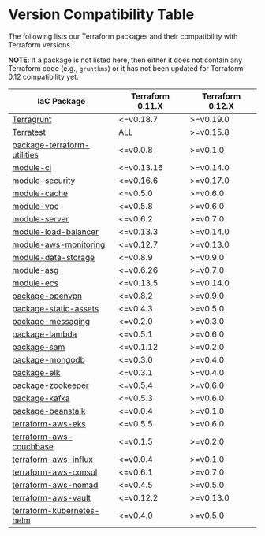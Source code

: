 # Version Compatibility Table

The following lists our Terraform packages and their compatibility with Terraform versions.

**NOTE**: If a package is not listed here, then either it does not contain any Terraform code (e.g., `gruntkms`) or it has not been updated for Terraform 0.12 compatibility yet.

<!-- This was generated using the Markdown Table Generator: https://www.tablesgenerator.com/markdown_tables -->

| IaC Package                                                                                | Terraform 0.11.X | Terraform 0.12.X |
| ------------------------------------------------------------------------------------------ | ---------------- | ---------------- |
| [Terragrunt](https://github.com/gruntwork-io/terragrunt)                                   | <=v0.18.7        | >=v0.19.0        |
| [Terratest](https://github.com/gruntwork-io/terratest)                                     | ALL              | >=v0.15.8        |
| [package-terraform-utilities](https://github.com/gruntwork-io/package-terraform-utilities) | <=v0.0.8         | >=v0.1.0         |
| [module-ci](https://github.com/gruntwork-io/module-ci)                                     | <=v0.13.16       | >=v0.14.0        |
| [module-security](https://github.com/gruntwork-io/module-security)                         | <=v0.16.6        | >=v0.17.0        |
| [module-cache](https://github.com/gruntwork-io/module-cache)                               | <=v0.5.0         | >=v0.6.0         |
| [module-vpc](https://github.com/gruntwork-io/module-vpc)                                   | <=v0.5.8         | >=v0.6.0         |
| [module-server](https://github.com/gruntwork-io/module-server)                             | <=v0.6.2         | >=v0.7.0         |
| [module-load-balancer](https://github.com/gruntwork-io/module-load-balancer)               | <=v0.13.3        | >=v0.14.0        |
| [module-aws-monitoring](https://github.com/gruntwork-io/module-aws-monitoring)             | <=v0.12.7        | >=v0.13.0        |
| [module-data-storage](https://github.com/gruntwork-io/module-data-storage)                 | <=v0.8.9         | >=v0.9.0         |
| [module-asg](https://github.com/gruntwork-io/module-asg)                                   | <=v0.6.26        | >=v0.7.0         |
| [module-ecs](https://github.com/gruntwork-io/module-ecs)                                   | <=v0.13.5        | >=v0.14.0        |
| [package-openvpn](https://github.com/gruntwork-io/package-openvpn)                         | <=v0.8.2         | >=v0.9.0         |
| [package-static-assets](https://github.com/gruntwork-io/package-static-assets)             | <=v0.4.3         | >=v0.5.0         |
| [package-messaging](https://github.com/gruntwork-io/package-messaging)                     | <=v0.2.0         | >=v0.3.0         |
| [package-lambda](https://github.com/gruntwork-io/package-lambda)                           | <=v0.5.1         | >=v0.6.0         |
| [package-sam](https://github.com/gruntwork-io/package-sam)                                 | <=v0.1.12        | >=v0.2.0         |
| [package-mongodb](https://github.com/gruntwork-io/package-mongodb)                         | <=v0.3.0         | >=v0.4.0         |
| [package-elk](https://github.com/gruntwork-io/package-elk)                                 | <=v0.3.1         | >=v0.4.0         |
| [package-zookeeper](https://github.com/gruntwork-io/package-zookeeper)                     | <=v0.5.4         | >=v0.6.0         |
| [package-kafka](https://github.com/gruntwork-io/package-kafka)                             | <=v0.5.3         | >=v0.6.0         |
| [package-beanstalk](https://github.com/gruntwork-io/package-beanstalk)                     | <=v0.0.4         | >=v0.1.0         |
| [terraform-aws-eks](https://github.com/gruntwork-io/terraform-aws-eks)                     | <=v0.5.5         | >=v0.6.0         |
| [terraform-aws-couchbase](https://github.com/gruntwork-io/terraform-aws-couchbase)         | <=v0.1.5         | >=v0.2.0         |
| [terraform-aws-influx](https://github.com/gruntwork-io/terraform-aws-influx)               | <=v0.0.4         | >=v0.1.0         |
| [terraform-aws-consul](https://github.com/hashicorp/terraform-aws-consul)                  | <=v0.6.1         | >=v0.7.0         |
| [terraform-aws-nomad](https://github.com/hashicorp/terraform-aws-nomad)                    | <=v0.4.5         | >=v0.5.0         |
| [terraform-aws-vault](https://github.com/hashicorp/terraform-aws-vault)                    | <=v0.12.2        | >=v0.13.0        |
| [terraform-kubernetes-helm](https://github.com/gruntwork-io/terraform-kubernetes-helm)     | <=v0.4.0         | >=v0.5.0         |


<!-- ##DOCS-SOURCER-START
{"sourcePlugin":"Local File Copier","hash":"3aac38d34fa5070df5bd4d9e0f13ca77"}
##DOCS-SOURCER-END -->
